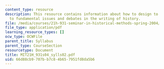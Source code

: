 ```yaml
---
content_type: resource
description: This resource contains information about how to design to introduce students
  to fundamental issues and debates in the writing of history.
file: /media/courses/21h-931-seminar-in-historical-methods-spring-2004/66d88cb9707bb7c84b657951fd8da5b6_MIT21H_931s04_sylls02.pdf
file_type: application/pdf
learning_resource_types: []
ocw_type: OCWFile
parent_title: Syllabus
parent_type: CourseSection
resourcetype: Document
title: MIT21H_931s04_sylls02.pdf
uid: 66d88cb9-707b-b7c8-4b65-7951fd8da5b6
---
```

